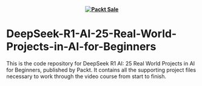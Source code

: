 
<b><p align='center'>[![Packt Sale](https://static.packt-cdn.com/assets/images/packt+events/Improve_UX.png)](https://packt.link/algotradingpython)</p></b> 

# DeepSeek-R1-AI-25-Real-World-Projects-in-AI-for-Beginners
This is the code repository for DeepSeek R1 AI: 25 Real World Projects in AI for Beginners, published by Packt. It contains all the supporting project files necessary to work through the video course from start to finish.
